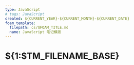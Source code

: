 ```yaml
---
type: JavaScript
# tags: JavaScript
created: ${CURRENT_YEAR}-${CURRENT_MONTH}-${CURRENT_DATE}
foam_template:
  filepath: cs/$FOAM_TITLE.md
  name: JavaScript 笔记模版
---
```


# ${1:$TM_FILENAME_BASE}
